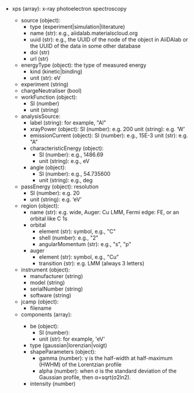 - xps (array<object>): x-ray photoelectron spectroscopy
  - source (object):
    - type (experiment|simulation|literature)
    - name (str): e.g., aiidalab.materialscloud.org
    - uuid (str): e.g., the UUID of the node of the object in AiiDAlab or the UUID of the data in some other database
    - doi (str)
    - url (str)
  - energyType (object): the type of measured energy
    - kind (kinetic|binding)
    - unit (str): eV
  - experiment (string)
  - chargeNeutraliser (bool)
  - workFunction (object):
    - SI (number)
    - unit (string)
  - analysisSource:
    - label (string): for example, "Al"
    - xrayPower (object):
      SI (number): e.g. 200
      unit (string): e.g. ‘W’
    - emissionCurrent (object):
      SI (number): e.g., 15E-3
      unit (str): e.g. "A"
    - characteristicEnergy (object):
      - SI (number): e.g., 1486.69
      - unit (string): e.g., eV
    - angle (object):
      - SI (number): e.g., 54.735600
      - unit (string): e.g., deg
  - passEnergy (object): resolution
    - SI (number): e.g. 20
    - unit (string): e.g. ‘eV’
  - region (object):
    - name (str): e.g. wide, Auger: Cu LMM, Fermi edge: FE, or an orbital like C 1s
    - orbital
      - element (str): symbol, e.g., "C"
      - shell (number): e.g., "2"
      - angularMomentum (str): e.g., "s", "p"
    - auger
      - element (str): symbol, e.g., "Cu"
      - transition (str): e.g. LMM (always 3 letters)
  - instrument (object):
    - manufacturer (string)
    - model (string)
    - serialNumber (string)
    - software (string)
  - jcamp (object):
    - filename
  - components (array<object>):
    - be (object):
      - SI (number):
      - unit (str): for example, 'eV'
    - type (gaussian|lorenzian|voigt)
    - shapeParameters (object):
      - gamma (number): γ is the half-width at half-maximum (HWHM) of the Lorentzian profile
      - alpha (number): when σ is the standard deviation of the Gaussian profile, then α=sqrt(σ2ln2).
    - intensity (number)
